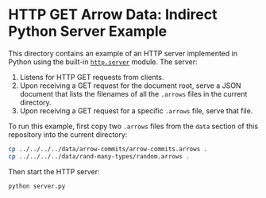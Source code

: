 <!---
  Licensed to the Apache Software Foundation (ASF) under one
  or more contributor license agreements.  See the NOTICE file
  distributed with this work for additional information
  regarding copyright ownership.  The ASF licenses this file
  to you under the Apache License, Version 2.0 (the
  "License"); you may not use this file except in compliance
  with the License.  You may obtain a copy of the License at

    http://www.apache.org/licenses/LICENSE-2.0

  Unless required by applicable law or agreed to in writing,
  software distributed under the License is distributed on an
  "AS IS" BASIS, WITHOUT WARRANTIES OR CONDITIONS OF ANY
  KIND, either express or implied.  See the License for the
  specific language governing permissions and limitations
  under the License.
-->

# HTTP GET Arrow Data: Indirect Python Server Example

This directory contains an example of an HTTP server implemented in Python using the built-in [`http.server`](https://docs.python.org/3/library/http.server.html) module. The server:
1. Listens for HTTP GET requests from clients.
2. Upon receiving a GET request for the document root, serve a JSON document that lists the filenames of all the `.arrows` files in the current directory.
3. Upon receiving a GET request for a specific `.arrows` file, serve that file.

To run this example, first copy two `.arrows` files from the `data` section of this repository into the current directory:

```sh
cp ../../../../data/arrow-commits/arrow-commits.arrows .
cp ../../../../data/rand-many-types/random.arrows .
```

Then start the HTTP server:

```sh
python server.py
```
